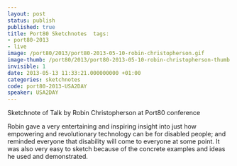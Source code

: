 ```yaml
---
layout: post
status: publish
published: true
title: Port80 Sketchnotes  tags:
- port80-2013
- live
image: /port80/2013/port80-2013-05-10-robin-christopherson.gif
image-thumb: /port80/2013/port80-2013-05-10-robin-christopherson-thumb.gif
invisible: 1
date: 2013-05-13 11:33:21.000000000 +01:00
categories: sketchnotes
code: port80-2013-USA2DAY
speaker: USA2DAY
---
```


Sketchnote of Talk by Robin Christopherson at Port80 conference

Robin gave a very entertaining and inspiring insight into just how empowering and revolutionary technology can be for disabled people; and reminded everyone that disability will come to everyone at some point. It was also very easy to sketch because of the concrete examples and ideas he used and demonstrated.
